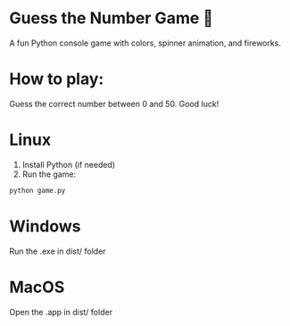 # Guess the Number Game 🎯
A fun Python console game with colors, spinner animation, and fireworks.  

# How to play:
Guess the correct number between 0 and 50.
Good luck!

# Linux
1. Install Python (if needed)
2. Run the game:
```bash
python game.py
```
# Windows
Run the .exe in dist/ folder

# MacOS
Open the .app in dist/ folder


